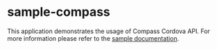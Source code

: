 sample-compass
==============

This application demonstrates the usage of Compass Cordova API. For more information please refer to the [sample documentation](http://docs.telerik.com/platform/appbuilder/sample-apps/sample-compass).
